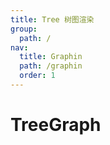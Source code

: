 ```yaml
---
title: Tree 树图渲染
group:
  path: /
nav:
  title: Graphin
  path: /graphin
  order: 1
---
```


# TreeGraph

<code src='./CompactBox.tsx'>
